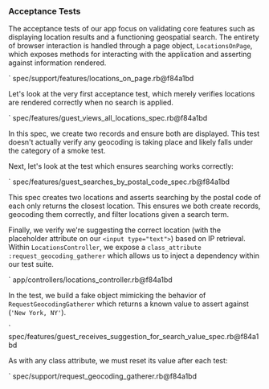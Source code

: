 ### Acceptance Tests

The acceptance tests of our app focus on validating core features such as
displaying location results and a functioning geospatial search. The entirety
of browser interaction is handled through a page object, `LocationsOnPage`,
which exposes methods for interacting with the application and asserting
against information rendered.

` spec/support/features/locations_on_page.rb@f84a1bd

Let's look at the very first acceptance test, which merely verifies locations
are rendered correctly when no search is applied.

` spec/features/guest_views_all_locations_spec.rb@f84a1bd

In this spec, we create two records and ensure both are displayed. This test
doesn't actually verify any geocoding is taking place and likely falls under the
category of a smoke test.

Next, let's look at the test which ensures searching works correctly:

` spec/features/guest_searches_by_postal_code_spec.rb@f84a1bd

This spec creates two locations and asserts searching by the postal code of
each only returns the closest location. This ensures we both create records,
geocoding them correctly, and filter locations given a search term.

Finally, we verify we're suggesting the correct location (with the placeholder
attribute on our `<input type="text">`) based on IP retrieval. Within
`LocationsController`, we expose a `class_attribute
:request_geocoding_gatherer` which allows us to inject a dependency within our
test suite.

` app/controllers/locations_controller.rb@f84a1bd

In the test, we build a fake object mimicking the behavior of
`RequestGeocodingGatherer` which returns a known value to assert against
(`'New York, NY'`).

` spec/features/guest_receives_suggestion_for_search_value_spec.rb@f84a1bd

As with any class attribute, we must reset its value after each test:

` spec/support/request_geocoding_gatherer.rb@f84a1bd
